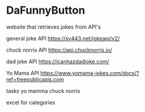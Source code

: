 # DaFunnyButton
website that retrieves jokes from API's

general joke API
https://sv443.net/jokeapi/v2/

chuck norris API
https://api.chucknorris.io/

dad joke API
https://icanhazdadjoke.com/

Yo Mama API
https://www.yomama-jokes.com/docs/?ref=freepublicapis.com



tasks
yo mamma
chuck norris

excel for categories
